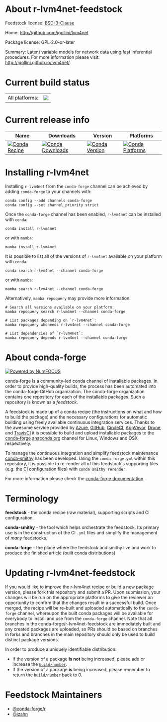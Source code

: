 About r-lvm4net-feedstock
=========================

Feedstock license: [BSD-3-Clause](https://github.com/conda-forge/r-lvm4net-feedstock/blob/main/LICENSE.txt)

Home: http://github.com/igollini/lvm4net

Package license: GPL-2.0-or-later

Summary: Latent variable models for network data using fast inferential procedures. For more information please visit: <http://igollini.github.io/lvm4net/>.

Current build status
====================


<table><tr><td>All platforms:</td>
    <td>
      <a href="https://dev.azure.com/conda-forge/feedstock-builds/_build/latest?definitionId=14773&branchName=main">
        <img src="https://dev.azure.com/conda-forge/feedstock-builds/_apis/build/status/r-lvm4net-feedstock?branchName=main">
      </a>
    </td>
  </tr>
</table>

Current release info
====================

| Name | Downloads | Version | Platforms |
| --- | --- | --- | --- |
| [![Conda Recipe](https://img.shields.io/badge/recipe-r--lvm4net-green.svg)](https://anaconda.org/conda-forge/r-lvm4net) | [![Conda Downloads](https://img.shields.io/conda/dn/conda-forge/r-lvm4net.svg)](https://anaconda.org/conda-forge/r-lvm4net) | [![Conda Version](https://img.shields.io/conda/vn/conda-forge/r-lvm4net.svg)](https://anaconda.org/conda-forge/r-lvm4net) | [![Conda Platforms](https://img.shields.io/conda/pn/conda-forge/r-lvm4net.svg)](https://anaconda.org/conda-forge/r-lvm4net) |

Installing r-lvm4net
====================

Installing `r-lvm4net` from the `conda-forge` channel can be achieved by adding `conda-forge` to your channels with:

```
conda config --add channels conda-forge
conda config --set channel_priority strict
```

Once the `conda-forge` channel has been enabled, `r-lvm4net` can be installed with `conda`:

```
conda install r-lvm4net
```

or with `mamba`:

```
mamba install r-lvm4net
```

It is possible to list all of the versions of `r-lvm4net` available on your platform with `conda`:

```
conda search r-lvm4net --channel conda-forge
```

or with `mamba`:

```
mamba search r-lvm4net --channel conda-forge
```

Alternatively, `mamba repoquery` may provide more information:

```
# Search all versions available on your platform:
mamba repoquery search r-lvm4net --channel conda-forge

# List packages depending on `r-lvm4net`:
mamba repoquery whoneeds r-lvm4net --channel conda-forge

# List dependencies of `r-lvm4net`:
mamba repoquery depends r-lvm4net --channel conda-forge
```


About conda-forge
=================

[![Powered by
NumFOCUS](https://img.shields.io/badge/powered%20by-NumFOCUS-orange.svg?style=flat&colorA=E1523D&colorB=007D8A)](https://numfocus.org)

conda-forge is a community-led conda channel of installable packages.
In order to provide high-quality builds, the process has been automated into the
conda-forge GitHub organization. The conda-forge organization contains one repository
for each of the installable packages. Such a repository is known as a *feedstock*.

A feedstock is made up of a conda recipe (the instructions on what and how to build
the package) and the necessary configurations for automatic building using freely
available continuous integration services. Thanks to the awesome service provided by
[Azure](https://azure.microsoft.com/en-us/services/devops/), [GitHub](https://github.com/),
[CircleCI](https://circleci.com/), [AppVeyor](https://www.appveyor.com/),
[Drone](https://cloud.drone.io/welcome), and [TravisCI](https://travis-ci.com/)
it is possible to build and upload installable packages to the
[conda-forge](https://anaconda.org/conda-forge) [anaconda.org](https://anaconda.org/)
channel for Linux, Windows and OSX respectively.

To manage the continuous integration and simplify feedstock maintenance
[conda-smithy](https://github.com/conda-forge/conda-smithy) has been developed.
Using the ``conda-forge.yml`` within this repository, it is possible to re-render all of
this feedstock's supporting files (e.g. the CI configuration files) with ``conda smithy rerender``.

For more information please check the [conda-forge documentation](https://conda-forge.org/docs/).

Terminology
===========

**feedstock** - the conda recipe (raw material), supporting scripts and CI configuration.

**conda-smithy** - the tool which helps orchestrate the feedstock.
                   Its primary use is in the construction of the CI ``.yml`` files
                   and simplify the management of *many* feedstocks.

**conda-forge** - the place where the feedstock and smithy live and work to
                  produce the finished article (built conda distributions)


Updating r-lvm4net-feedstock
============================

If you would like to improve the r-lvm4net recipe or build a new
package version, please fork this repository and submit a PR. Upon submission,
your changes will be run on the appropriate platforms to give the reviewer an
opportunity to confirm that the changes result in a successful build. Once
merged, the recipe will be re-built and uploaded automatically to the
`conda-forge` channel, whereupon the built conda packages will be available for
everybody to install and use from the `conda-forge` channel.
Note that all branches in the conda-forge/r-lvm4net-feedstock are
immediately built and any created packages are uploaded, so PRs should be based
on branches in forks and branches in the main repository should only be used to
build distinct package versions.

In order to produce a uniquely identifiable distribution:
 * If the version of a package **is not** being increased, please add or increase
   the [``build/number``](https://docs.conda.io/projects/conda-build/en/latest/resources/define-metadata.html#build-number-and-string).
 * If the version of a package **is** being increased, please remember to return
   the [``build/number``](https://docs.conda.io/projects/conda-build/en/latest/resources/define-metadata.html#build-number-and-string)
   back to 0.

Feedstock Maintainers
=====================

* [@conda-forge/r](https://github.com/orgs/conda-forge/teams/r/)
* [@izahn](https://github.com/izahn/)

